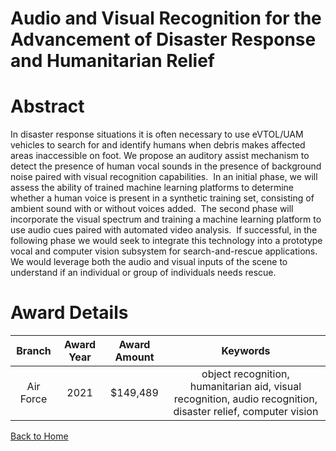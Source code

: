 
Audio and Visual Recognition for the Advancement of Disaster Response and Humanitarian Relief
=============================================================================================

# Abstract


In disaster response situations it is often necessary to use eVTOL/UAM vehicles to search for and identify humans when debris makes affected areas inaccessible on foot. We propose an auditory assist mechanism to detect the presence of human vocal sounds in the presence of background noise paired with visual recognition capabilities.  In an initial phase, we will assess the ability of trained machine learning platforms to determine whether a human voice is present in a synthetic training set, consisting of ambient sound with or without voices added.  The second phase will incorporate the visual spectrum and training a machine learning platform to use audio cues paired with automated video analysis.  If successful, in the following phase we would seek to integrate this technology into a prototype vocal and computer vision subsystem for search-and-rescue applications.  We would leverage both the audio and visual inputs of the scene to understand if an individual or group of individuals needs rescue.    

# Award Details

|Branch|Award Year|Award Amount|Keywords|
| :---: | :---: | :---: | :---: |
|Air Force|2021|$149,489|object recognition, humanitarian aid, visual recognition, audio recognition, disaster relief, computer vision|
  
  


[Back to Home](https://github.com/chrischow/dod_sbir_awards/DJ/#1783)